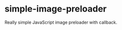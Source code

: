 simple-image-preloader
======================

Really simple JavaScript image preloader with callback.
